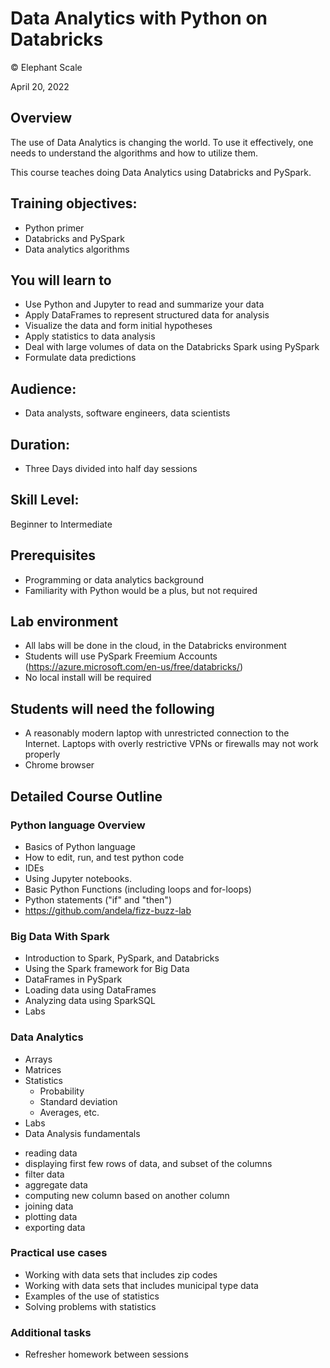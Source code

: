 # Data Analytics with Python on Databricks
© Elephant Scale

April 20, 2022

## Overview

The use of Data Analytics is changing the world. To use it effectively, one needs to understand the algorithms and how to utilize them. 

This course teaches doing Data Analytics using Databricks and PySpark.

## Training objectives:
* Python primer
* Databricks and PySpark
* Data analytics algorithms

## You will learn to
* Use Python and Jupyter to read and summarize your data
* Apply DataFrames to represent structured data for analysis
* Visualize the data and form initial hypotheses
* Apply statistics to data analysis
* Deal with large volumes of data on the Databricks Spark using PySpark
* Formulate data predictions

## Audience:
* Data analysts, software engineers, data scientists

## Duration:
* Three Days divided into half day sessions

## Skill Level:
Beginner to Intermediate

## Prerequisites
* Programming or data analytics background
* Familiarity with Python would be a plus, but not required

## Lab environment
* All labs will be done in the cloud, in the Databricks environment
* Students will use PySpark Freemium Accounts (https://azure.microsoft.com/en-us/free/databricks/)
* No local install will be required

## Students will need the following
* A reasonably modern laptop with unrestricted connection to the Internet.  Laptops with overly restrictive VPNs or firewalls may not work properly
* Chrome browser

## Detailed Course Outline

### Python language Overview
* Basics of Python language
* How to edit, run, and test python code
* IDEs
* Using Jupyter notebooks. 
* Basic Python Functions (including loops and for-loops)
* Python statements ("if" and "then")
* https://github.com/andela/fizz-buzz-lab


### Big Data With Spark

* Introduction to Spark, PySpark, and Databricks
* Using the Spark framework for Big Data
* DataFrames in PySpark
* Loading data using DataFrames
* Analyzing data using SparkSQL
* Labs

### Data Analytics

* Arrays
* Matrices
* Statistics
  * Probability
  * Standard deviation
  * Averages, etc.
* Labs
* Data Analysis fundamentals
- reading data
- displaying first few rows of data, and subset of the columns
- filter data
- aggregate data
- computing new column based on another column
- joining data
- plotting data
- exporting data

### Practical use cases

* Working with data sets that includes zip codes
* Working with data sets that includes municipal type data
* Examples of the use of statistics
* Solving problems with statistics

### Additional tasks

* Refresher homework between sessions

